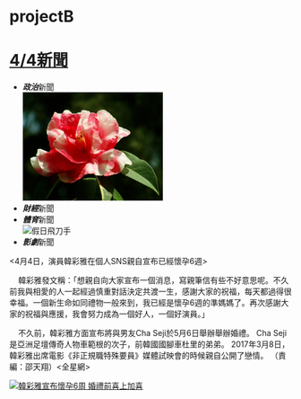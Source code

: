 # projectB
<body>
<h1><a href="https://tw.yahoo.com/" target="_blank">4/4新聞</a></h1>
<ul>
    <li><em><strong>政治</strong></em>新聞</li>
         <img title="山茶花" src="./pic/15.jpg" width="250px">
    <li><em><strong>財經</strong></em>新聞</li>
    <li><em><strong>體育</strong></em>新聞</li>
        <img title="假日飛刀手" src="https://s.yimg.com/ny/api/res/1.2/ePMP9GYLiWd9nn0sh5vXIQ--/YXBwaWQ9aGlnaGxhbmRlcjtzbT0xO3c9NjAwO2g9NDAw/http://media.zenfs.com/zh-Hant-TW/homerun/stormmediagroup.com/864634ee9492d93b135cc763f6a0d356" width="250px"><br>
    <li><strong><em>影劇</em></strong>新聞</li>
</ul>
    <p><4月4日，演員韓彩雅在個人SNS親自宣布已經懷孕6週></p>
    <p>&nbsp;&nbsp;&nbsp;&nbsp;韓彩雅發文稱：「想親自向大家宣布一個消息，寫親筆信有些不好意思呢。不久前我與相愛的人一起經過慎重對話決定共渡一生，感謝大家的祝福，每天都過得很幸福。一個新生命如同禮物一般來到，我已經是懷孕6週的準媽媽了。再次感謝大家的祝福與應援，我會努力成為一個好人，一個好演員。」</p>
    <p>&nbsp;&nbsp;&nbsp;&nbsp;不久前，韓彩雅方面宣布將與男友Cha Seji於5月6日舉辦舉辦婚禮。 Cha Seji是亞洲足壇傳奇人物車範根的次子，前韓國國腳車杜里的弟弟。 2017年3月8日，韓彩雅出席電影《非正規職特殊要員》媒體試映會的時候親自公開了戀情。 （責編：邵天翔）<全星網></p>
    <a href="https://tw.news.yahoo.com/%E9%9F%93%E5%BD%A9%E9%9B%85%E5%AE%A3%E5%B8%83%E6%87%B7%E5%AD%956%E9%80%B1-%E5%A9%9A%E7%A6%AE%E5%89%8D%E5%96%9C%E4%B8%8A%E5%8A%A0%E5%96%9C-052858356.html" target="_blank">
    <img title="韓彩雅宣布懷孕6周&#10婚禮前喜上加喜" width="250" src="https://s1.yimg.com/uu/api/res/1.2/Wl_FiGfFST8reMH133lffA--~B/Zmk9dWxjcm9wO2N3PTU0MDtkeD0wO2NoPTMyNjtkeT00NTt3PTM5MjtoPTMwODtjcj0xO2FwcGlkPXl0YWNoeW9u/http://media.zenfs.com/zh_Hant_TW/News/MyDaily/201706071343169911_2.jpg">
    </a>
</body>
